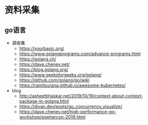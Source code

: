 
# 资料采集

## go语言
- 源收集
    - https://yourbasic.org/
    - https://www.golangprograms.com/advance-programs.html
    - https://golang.ch/
    - https://dave.cheney.net/
    - https://blog.golang.org/
    - https://www.geeksforgeeks.org/golang/
    - https://github.com/golang/go/wiki
    - https://ramitsurana.github.io/awesome-kubernetes/
- blog
    - http://asheetbhaskar.net/2019/10/19/context-about-context-package-in-golang.html
    - https://divan.dev/posts/go_concurrency_visualize/
    - https://dave.cheney.net/high-performance-go-workshop/gophercon-2019.html
